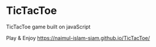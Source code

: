 # TicTacToe

TicTacToe game built on javaScript

Play & Enjoy
https://naimul-islam-siam.github.io/TicTacToe/

